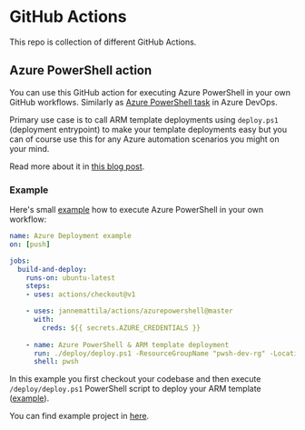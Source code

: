 # GitHub Actions

This repo is collection of different GitHub Actions.

## Azure PowerShell action

You can use this GitHub action for executing Azure PowerShell in your own GitHub workflows.
Similarly as [Azure PowerShell task](https://docs.microsoft.com/en-us/azure/devops/pipelines/tasks/deploy/azure-powershell?view=azure-devops) in
Azure DevOps.

Primary use case is to call ARM template deployments using `deploy.ps1` (deployment entrypoint)
to make your template deployments easy but you can of course use this for
any Azure automation scenarios you might on your mind.

Read more about it in [this blog post](https://dev.to/janne_mattila/azure-powershell-and-arm-template-deployment-from-github-actions-2038). 

### Example

Here's small [example](https://github.com/JanneMattila/AzurePwshARMActionDemo/blob/master/.github/workflows/main.yml) how to execute Azure PowerShell in your own workflow:

```yaml
name: Azure Deployment example
on: [push]

jobs:
  build-and-deploy:
    runs-on: ubuntu-latest
    steps:
    - uses: actions/checkout@v1

    - uses: jannemattila/actions/azurepowershell@master
      with:
        creds: ${{ secrets.AZURE_CREDENTIALS }}
        
    - name: Azure PowerShell & ARM template deployment
      run: ./deploy/deploy.ps1 -ResourceGroupName "pwsh-dev-rg" -Location "North Europe"
      shell: pwsh
```

In this example you first checkout your codebase and then execute `/deploy/deploy.ps1`
PowerShell script to deploy your ARM template ([example](https://github.com/JanneMattila/AzurePwshARMActionDemo/blob/master/deploy/deploy.ps1)). 

You can find example project in [here](https://github.com/JanneMattila/AzurePwshARMActionDemo).
